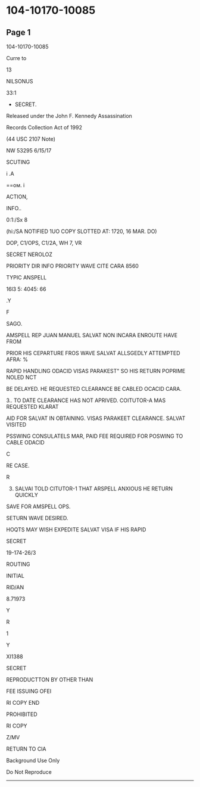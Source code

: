 # 104-10170-10085

## Page 1

104-10170-10085

Curre to

13

NILSONUS

33:1

- SECRET.

Released under the John F. Kennedy Assassination

Records Collection Act of 1992

(44 USC 2107 Note)

NW 53295 6/15/17

SCUTING

і .А

==ом. і

ACTION,

INFO..

0:1:/Sx 8

(hi:/SA NOTIFIED 1UO COPY SLOTTED AT: 1720, 16 MAR. DO)

DOP, C1/OPS, C1/2A, WH 7, VR

SECRET NEROLOZ

PRIORITY DIR INFO PRIORITY WAVE CITE CARA 8560

TYPIC ANSPELL

16l3 5: 4045: 66

.Y

F

SAGO.

AMSPELL REP JUAN MANUEL SALVAT NON INCARA ENROUTE HAVE FROM

PRIOR HIS CEPARTURE FROS WAVE SALVAT ALLSGEDLY ATTEMPTED AFRA: %

RAPID HANDLING ODACID VISAS PARAKEST" SO HIS RETURN POPRIME NOLED NCT

BE DELAYED. HE REQUESTED CLEARANCE BE CABLED OCACID CARA.

3.. TO DATE CLEARANCE HAS NOT APRIVED. COITUTOR-A MAS REQUESTED KLARAT

AID FOR SALVAT IN OBTAINING. VISAS PARAKEET CLEARANCE. SALVAT VISITED

PSSWING CONSULATELS MAR, PAID FEE REQUIRED FOR POSWING TO CABLE ODACID

C

RE CASE.

R

3. SALVAI TOLD CITUTOR-1 THAT ARSPELL ANXIOUS HE RETURN QUICKLY

SAVE FOR AMSPELL OPS.

SETURN WAVE DESIRED.

HOQTS MAY WISH EXPEDITE SALVAT VISA IF HIS RAPID

SECRET

19-174-26/3

ROUTING

INITIAL

RID/AN

8.71973

Y

R

1

Y

XI1388

SECRET

REPRODUCTTON BY OTHER THAN

FEE ISSUING OFEI

RI COPY END

PROHIBITED

RI COPY

Z/MV

RETURN TO CIA

Background Use Only

Do Not Reproduce

---

